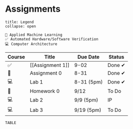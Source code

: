 # Assignments
```ad-info
title: Legend
collapse: open

🧠 Applied Machine Learning
✅ Automated Hardware/Software Verification
💻 Computer Architecture

```


| Course | Title            | Due Date   | Status |
| ------ | ---------------- | ---------- | ------ |
| ✅     | [[Assignment 1]] | 9-02       | Done ✔ |
| 🧠     | Assignment 0     | 8-31       | Done ✔ |
| 💻     | Lab 1            | 8-31 (5pm) | Done ✔ |
| 🧠     | Homework 0       | 9/12        | To Do  |
| 💻     | Lab 2            | 9/9 (5pm)  | IP |
| 💻     | Lab 3            | 9/19 (5pm)  | To Do  |



```dataview
TABLE 
```


